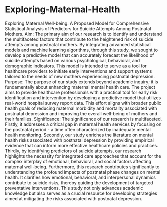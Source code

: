 # Exploring-Maternal-Health
Exploring Maternal Well-being: A Proposed Model for Comprehensive Statistical Analysis of Predictors for Suicide Attempts Among Postnatal Mothers.
Aim: The primary aim of our research is to identify and understand the multifaceted factors that contribute to the heightened risk of suicide attempts among postnatal mothers. By integrating advanced statistical models and machine learning algorithms, through this study, we sought to develop a predictive model that can accurately forecast the likelihood of suicide attempts based on various psychological, behavioral, and demographic indicators. This model is intended to serve as a tool for healthcare providers to initiate early interventions and support systems tailored to the needs of new mothers experiencing postnatal depression.
Purpose: The purpose of our study extends beyond academic inquiry; it is fundamentally about enhancing maternal mental health care. The project aims to provide healthcare professionals with a practical tool for early risk identification and intervention by developing a predictive model that utilizes real-world hospital survey report data. This effort aligns with broader public health goals of reducing maternal morbidity and mortality associated with postnatal depression and improving the overall well-being of mothers and their families.
Significance: The significance of our research is multifaceted. Firstly, it addresses a critical gap in maternal health services by focusing on the postnatal period - a time often characterized by inadequate mental health monitoring. Secondly, our study enriches the literature on mental health risks associated with postnatal depression by providing empirical evidence that can inform more effective healthcare policies and practices. Thirdly, by identifying predictors of suicide attempts, our research highlights the necessity for integrated care approaches that account for the complex interplay of emotional, behavioral, and social factors affecting maternal well-being.
Furthermore, this research contributes significantly to understanding the profound impacts of postnatal phase changes on mental health. It clarifies how emotional, behavioral, and interpersonal dynamics contribute to suicide risks, thereby guiding the development of targeted preventative interventions. This study not only advances academic knowledge but also serves as a crucial resource for developing strategies aimed at mitigating the risks associated with postnatal depression.
